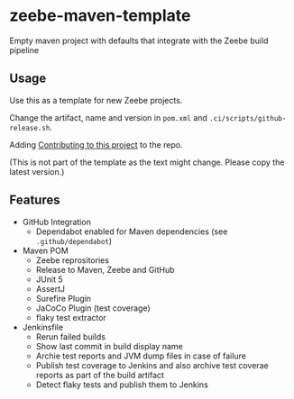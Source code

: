 # zeebe-maven-template
Empty maven project with defaults that integrate with the Zeebe build pipeline

## Usage
Use this as a template for new Zeebe projects.

Change the artifact, name and version in `pom.xml` and `.ci/scripts/github-release.sh`.

Adding [Contributing to this project](https://gist.github.com/jwulf/2c7f772570bfc8654b0a0a783a3f165e) to the repo.

(This is not part of the template as the text might change. Please copy the latest version.)


## Features
* GitHub Integration
  * Dependabot enabled for Maven dependencies (see `.github/dependabot`) 
* Maven POM
  * Zeebe reprositories
  * Release to Maven, Zeebe and GitHub
  * JUnit 5
  * AssertJ
  * Surefire Plugin
  * JaCoCo Plugin (test coverage)
  * flaky test extractor
* Jenkinsfile
  * Rerun failed builds
  * Show last commit in build display name
  * Archie test reports and JVM dump files in case of failure
  * Publish test coverage to Jenkins and also archive test coverae reports as part of the build artifact
  * Detect flaky tests and publish them to Jenkins